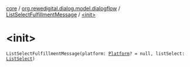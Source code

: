 [core](../../index.md) / [org.rewedigital.dialog.model.dialogflow](../index.md) / [ListSelectFulfillmentMessage](index.md) / [&lt;init&gt;](./-init-.md)

# &lt;init&gt;

`ListSelectFulfillmentMessage(platform: `[`Platform`](../-platform/index.md)`? = null, listSelect: `[`ListSelect`](../-list-select/index.md)`)`